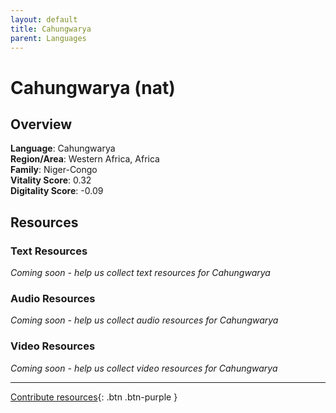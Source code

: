 ```yaml
---
layout: default
title: Cahungwarya
parent: Languages
---
```


# Cahungwarya (nat)

## Overview

**Language**: Cahungwarya  
**Region/Area**: Western Africa, Africa  
**Family**: Niger-Congo  
**Vitality Score**: 0.32  
**Digitality Score**: -0.09  

## Resources

### Text Resources
*Coming soon - help us collect text resources for Cahungwarya*

### Audio Resources
*Coming soon - help us collect audio resources for Cahungwarya*

### Video Resources
*Coming soon - help us collect video resources for Cahungwarya*

---

[Contribute resources](https://fairtrain.github.io/){: .btn .btn-purple }
